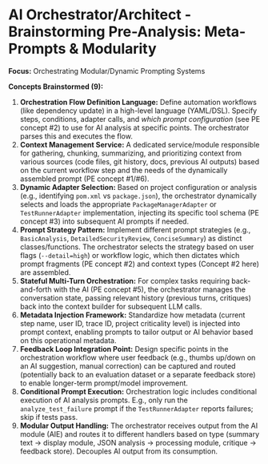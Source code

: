 # AI Orchestrator/Architect - Brainstorming Pre-Analysis: Meta-Prompts & Modularity

**Focus:** Orchestrating Modular/Dynamic Prompting Systems

**Concepts Brainstormed (9):**

1.  **Orchestration Flow Definition Language:** Define automation workflows (like dependency update) in a high-level language (YAML/DSL). Specify steps, conditions, adapter calls, and *which prompt configuration* (see PE concept #2) to use for AI analysis at specific points. The orchestrator parses this and executes the flow.
2.  **Context Management Service:** A dedicated service/module responsible for gathering, chunking, summarizing, and prioritizing context from various sources (code files, git history, docs, previous AI outputs) based on the current workflow step and the needs of the dynamically assembled prompt (PE concept #1/#6).
3.  **Dynamic Adapter Selection:** Based on project configuration or analysis (e.g., identifying `pom.xml` vs `package.json`), the orchestrator dynamically selects and loads the appropriate `PackageManagerAdapter` or `TestRunnerAdapter` implementation, injecting its specific tool schema (PE concept #3) into subsequent AI prompts if needed.
4.  **Prompt Strategy Pattern:** Implement different prompt strategies (e.g., `BasicAnalysis`, `DetailedSecurityReview`, `ConciseSummary`) as distinct classes/functions. The orchestrator selects the strategy based on user flags (`--detail=high`) or workflow logic, which then dictates which prompt fragments (PE concept #2) and context types (Concept #2 here) are assembled.
5.  **Stateful Multi-Turn Orchestration:** For complex tasks requiring back-and-forth with the AI (PE concept #5), the orchestrator manages the conversation state, passing relevant history (previous turns, critiques) back into the context builder for subsequent LLM calls.
6.  **Metadata Injection Framework:** Standardize how metadata (current step name, user ID, trace ID, project criticality level) is injected into prompt context, enabling prompts to tailor output or AI behavior based on this operational metadata.
7.  **Feedback Loop Integration Point:** Design specific points in the orchestration workflow where user feedback (e.g., thumbs up/down on an AI suggestion, manual correction) can be captured and routed (potentially back to an evaluation dataset or a separate feedback store) to enable longer-term prompt/model improvement.
8.  **Conditional Prompt Execution:** Orchestration logic includes conditional execution of AI analysis prompts. E.g., only run the `analyze_test_failure` prompt if the `TestRunnerAdapter` reports failures; skip if tests pass.
9.  **Modular Output Handling:** The orchestrator receives output from the AI module (AIE) and routes it to different handlers based on type (summary text -> display module, JSON analysis -> processing module, critique -> feedback store). Decouples AI output from its consumption. 